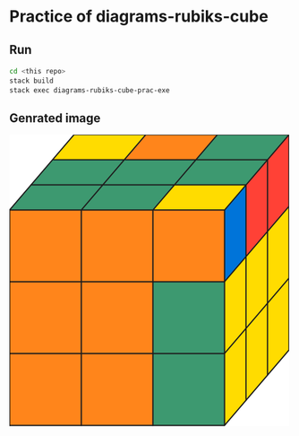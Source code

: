# Practice of diagrams-rubiks-cube

## Run

```bash
cd <this repo>
stack build
stack exec diagrams-rubiks-cube-prac-exe
```

## Genrated image

![demo1](demo_images/demo1.svg)